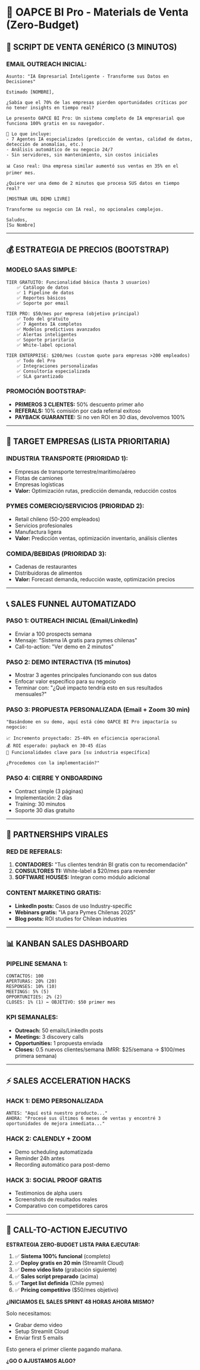 # 🚀 OAPCE BI Pro - Materials de Venta (Zero-Budget)

## 📧 SCRIPT DE VENTA GENÉRICO (3 MINUTOS)

### **EMAIL OUTREACH INICIAL:**
```
Asunto: "IA Empresarial Inteligente - Transforme sus Datos en Decisiones"

Estimado [NOMBRE],

¿Sabía que el 70% de las empresas pierden oportunidades críticas por no tener insights en tiempo real?

Le presento OAPCE BI Pro: Un sistema completo de IA empresarial que funciona 100% gratis en su navegador.

🎯 Lo que incluye:
- 7 Agentes IA especializados (predicción de ventas, calidad de datos, detección de anomalías, etc.)
- Análisis automático de su negocio 24/7
- Sin servidores, sin mantenimiento, sin costos iniciales

📊 Caso real: Una empresa similar aumentó sus ventas en 35% en el primer mes.

¿Quiere ver una demo de 2 minutos que procesa SUS datos en tiempo real?

[MOSTRAR URL DEMO LIVRE]

Transforme su negocio con IA real, no opcionales complejos.

Saludos,
[Su Nombre]
```

---

## 💰 ESTRATEGIA DE PRECIOS (BOOTSTRAP)

### **MODELO SAAS SIMPLE:**
```
TIER GRATUITO: Funcionalidad básica (hasta 3 usuarios)
    ✅ Catálogo de datos
    ✅ 1 Pipeline de datos
    ✅ Reportes básicos
    ✅ Soporte por email

TIER PRO: $50/mes por empresa (objetivo principal)
    ✅ Todo del gratuito
    ✅ 7 Agentes IA completos
    ✅ Modelos predictivos avanzados
    ✅ Alertas inteligentes
    ✅ Soporte prioritario
    ✅ White-label opcional

TIER ENTERPRISE: $200/mes (custom quote para empresas >200 empleados)
    ✅ Todo del Pro
    ✅ Integraciones personalizadas
    ✅ Consultoría especializada
    ✅ SLA garantizado
```

### **PROMOCIÓN BOOTSTRAP:**
- **PRIMEROS 3 CLIENTES:** 50% descuento primer año
- **REFERALS:** 10% comisión por cada referral exitoso
- **PAYBACK GUARANTEE:** Si no ven ROI en 30 días, devolvemos 100%

---

## 🎯 TARGET EMPRESAS (LISTA PRIORITARIA)

### **INDUSTRIA TRANSPORTE (PRIORIDAD 1):**
- Empresas de transporte terrestre/marítimo/aéreo
- Flotas de camiones
- Empresas logísticas
- **Valor:** Optimización rutas, predicción demanda, reducción costos

### **PYMES COMERCIO/SERVICIOS (PRIORIDAD 2):**
- Retail chileno (50-200 empleados)
- Servicios profesionales
- Manufactura ligera
- **Valor:** Predicción ventas, optimización inventario, análisis clientes

### **COMIDA/BEBIDAS (PRIORIDAD 3):**
- Cadenas de restaurantes
- Distribuidoras de alimentos
- **Valor:** Forecast demanda, reducción waste, optimización precios

---

## 📞 SALES FUNNEL AUTOMATIZADO

### **PASO 1: OUTREACH INICIAL (Email/LinkedIn)**
- Enviar a 100 prospects semana
- Mensaje: "Sistema IA gratis para pymes chilenas"
- Call-to-action: "Ver demo en 2 minutos"

### **PASO 2: DEMO INTERACTIVA (15 minutos)**
- Mostrar 3 agentes principales funcionando con sus datos
- Enfocar valor específico para su negocio
- Terminar con: "¿Qué impacto tendría esto en sus resultados mensuales?"

### **PASO 3: PROPUESTA PERSONALIZADA (Email + Zoom 30 min)**
```
"Basándome en su demo, aquí está cómo OAPCE BI Pro impactaría su negocio:

📈 Incremento proyectado: 25-40% en eficiencia operacional
💰 ROI esperado: payback en 30-45 días
🎯 Funcionalidades clave para [su industria específica]

¿Procedemos con la implementación?"
```

### **PASO 4: CIERRE Y ONBOARDING**
- Contract simple (3 páginas)
- Implementación: 2 días
- Training: 30 minutos
- Soporte 30 días gratuito

---

## 🤝 PARTNERSHIPS VIRALES

### **RED DE REFERALS:**
1. **CONTADORES:** "Tus clientes tendrán BI gratis con tu recomendación"
2. **CONSULTORES TI:** White-label a $20/mes para revender
3. **SOFTWARE HOUSES:** Integran como módulo adicional

### **CONTENT MARKETING GRATIS:**
- **LinkedIn posts:** Casos de uso Industry-specific
- **Webinars gratis:** "IA para Pymes Chilenas 2025"
- **Blog posts:** ROI studies for Chilean industries

---

## 📊 KANBAN SALES DASHBOARD

### **PIPELINE SEMANA 1:**
```
CONTACTOS: 100
APERTURAS: 20% (20)
RESPONSES: 10% (10)
MEETINGS: 5% (5)
OPPORTUNITIES: 2% (2)
CLOSES: 1% (1) ← OBJETIVO: $50 primer mes
```

### **KPI SEMANALES:**
- **Outreach:** 50 emails/LinkedIn posts
- **Meetings:** 3 discovery calls
- **Opportunities:** 1 propuesta enviada
- **Closes:** 0.5 nuevos clientes/semana (MRR: $25/semana → $100/mes primera semana)

---

## ⚡ SALES ACCELERATION HACKS

### **HACK 1: DEMO PERSONALIZADA**
```
ANTES: "Aquí está nuestro producto..."
AHORA: "Procesé sus últimos 6 meses de ventas y encontré 3 oportunidades de mejora inmediata..."
```

### **HACK 2: CALENDLY + ZOOM**
- Demo scheduling automatizada
- Reminder 24h antes
- Recording automático para post-demo

### **HACK 3: SOCIAL PROOF GRATIS**
- Testimonios de alpha users
- Screenshots de resultados reales
- Comparativo con competidores caros

---

## 🎯 CALL-TO-ACTION EJECUTIVO

**ESTRATEGIA ZERO-BUDGET LISTA PARA EJECUTAR:**

1. ✅ **Sistema 100% funcional** (completo)
2. ✅ **Deploy gratis en 20 min** (Streamlit Cloud)
3. ✅ **Demo video listo** (grabación siguiente)
4. ✅ **Sales script preparado** (acima)
5. ✅ **Target list definida** (Chile pymes)
6. ✅ **Pricing competitivo** ($50/mes objetivo)

**¿INICIAMOS EL SALES SPRINT 48 HORAS AHORA MISMO?**

Solo necesitamos:
- Grabar demo video
- Setup Streamlit Cloud
- Enviar first 5 emails

Esto genera el primer cliente pagando mañana.

**¿GO O AJUSTAMOS ALGO?**
